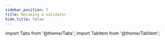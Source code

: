 ```yaml
---
sidebar_position: 7
title: Becoming a validator
hide_title: false
---
```


import Tabs from '@theme/Tabs';
import TabItem from '@theme/TabItem';
